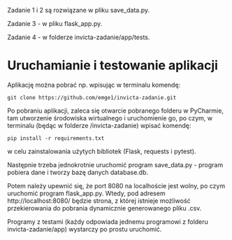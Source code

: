 Zadanie 1 i 2 są rozwiązane w pliku save_data.py. 

Zadanie 3 - w pliku flask_app.py.

Zadanie 4 - w folderze invicta-zadanie/app/tests.

# Uruchamianie i testowanie aplikacji

Aplikację można pobrać np. wpisując w terminalu komendę:

`git clone https://github.com/emge1/invicta-zadanie.git`

Po pobraniu aplikacji, zaleca się otwarcie pobranego folderu w PyCharmie, tam utworzenie środowiska wirtualnego i uruchomienie 
go, po czym, w terminalu (będąc w folderze /invicta-zadanie) wpisać komendę:

`pip install -r requirements.txt`

w celu zainstalowania użytych bibliotek (Flask, requests i pytest).

Następnie trzeba jednokrotnie uruchomić program save_data.py - program pobiera dane i tworzy bazę danych database.db.

Potem należy upewnić się, że port 8080 na localhoście jest wolny, po czym uruchomić program flask_app.py. Wtedy, pod 
adresem http://localhost:8080/ będzie strona, z której istnieje możliwość przekierowania do pobrania dynamicznie 
generowanego pliku .csv.

Programy z testami (każdy odpowiada jednemu programowi z folderu invicta-zadanie/app) wystarczy po prostu uruchomić.


